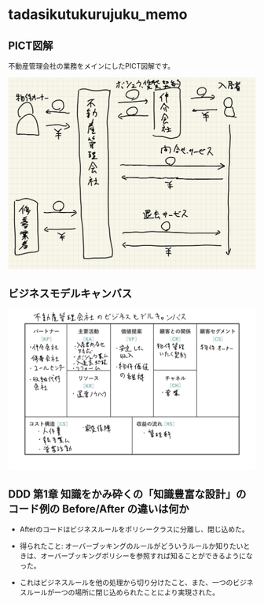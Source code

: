 # tadasikutukurujuku_memo


## PICT図解

不動産管理会社の業務をメインにしたPICT図解です。

![pict図](pict-8.jpg)

## ビジネスモデルキャンバス
![ビジネスモデルキャンバス](bmc.jpg)

## DDD 第1章 知識をかみ砕くの「知識豊富な設計」のコード例の Before/After の違いは何か


* Afterのコードはビジネスルールをポリシークラスに分離し、閉じ込めた。

* 得られたこと: オーバーブッキングのルールがどういうルールか知りたいときは、オーバーブッキングポリシーを参照すれば知ることができるようになった。
* これはビジネスルールを他の処理から切り分けたこと、また、一つのビジネスルールが一つの場所に閉じ込められたことにより実現された。


